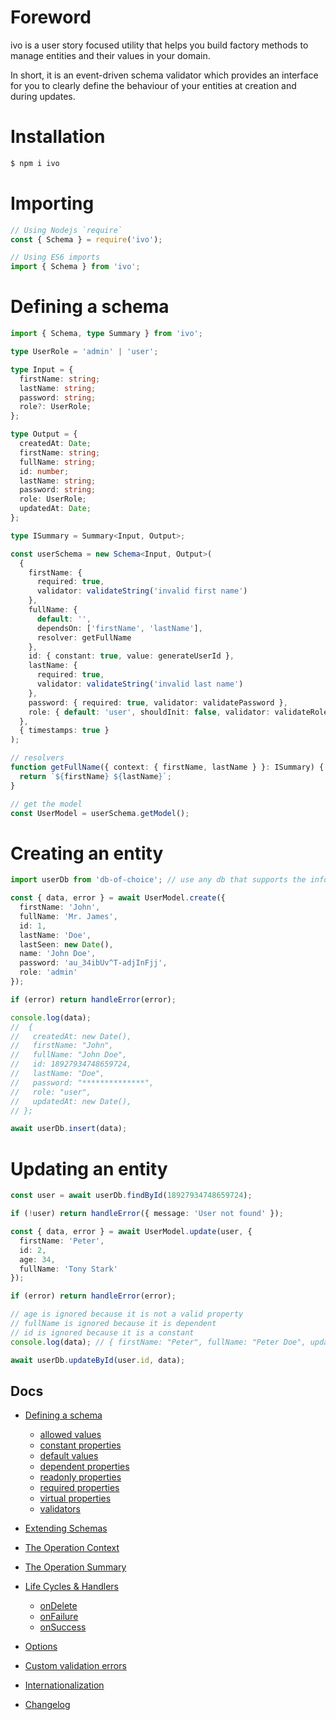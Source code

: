 # Foreword

ivo is a user story focused utility that helps you build factory methods to manage entities and their values in your domain.

In short, it is an event-driven schema validator which provides an interface for you to clearly define the behaviour of your entities at creation and during updates.

# Installation

```bash
$ npm i ivo
```

# Importing

```js
// Using Nodejs `require`
const { Schema } = require('ivo');

// Using ES6 imports
import { Schema } from 'ivo';
```

# Defining a schema

```ts
import { Schema, type Summary } from 'ivo';

type UserRole = 'admin' | 'user';

type Input = {
  firstName: string;
  lastName: string;
  password: string;
  role?: UserRole;
};

type Output = {
  createdAt: Date;
  firstName: string;
  fullName: string;
  id: number;
  lastName: string;
  password: string;
  role: UserRole;
  updatedAt: Date;
};

type ISummary = Summary<Input, Output>;

const userSchema = new Schema<Input, Output>(
  {
    firstName: {
      required: true,
      validator: validateString('invalid first name')
    },
    fullName: {
      default: '',
      dependsOn: ['firstName', 'lastName'],
      resolver: getFullName
    },
    id: { constant: true, value: generateUserId },
    lastName: {
      required: true,
      validator: validateString('invalid last name')
    },
    password: { required: true, validator: validatePassword },
    role: { default: 'user', shouldInit: false, validator: validateRole }
  },
  { timestamps: true }
);

// resolvers
function getFullName({ context: { firstName, lastName } }: ISummary) {
  return `${firstName} ${lastName}`;
}

// get the model
const UserModel = userSchema.getModel();
```

# Creating an entity

```ts
import userDb from 'db-of-choice'; // use any db that supports the information you are modelling

const { data, error } = await UserModel.create({
  firstName: 'John',
  fullName: 'Mr. James',
  id: 1,
  lastName: 'Doe',
  lastSeen: new Date(),
  name: 'John Doe',
  password: 'au_34ibUv^T-adjInFjj',
  role: 'admin'
});

if (error) return handleError(error);

console.log(data);
//  {
//   createdAt: new Date(),
//   firstName: "John",
//   fullName: "John Doe",
//   id: 18927934748659724,
//   lastName: "Doe",
//   password: "**************",
//   role: "user",
//   updatedAt: new Date(),
// };

await userDb.insert(data);
```

# Updating an entity

```ts
const user = await userDb.findById(18927934748659724);

if (!user) return handleError({ message: 'User not found' });

const { data, error } = await UserModel.update(user, {
  firstName: 'Peter',
  id: 2,
  age: 34,
  fullName: 'Tony Stark'
});

if (error) return handleError(error);

// age is ignored because it is not a valid property
// fullName is ignored because it is dependent
// id is ignored because it is a constant
console.log(data); // { firstName: "Peter", fullName: "Peter Doe", updatedAt: new Date() }

await userDb.updateById(user.id, data);
```

## Docs

- [Defining a schema](./docs/v0.0.1/index.md#defining-a-schema)
  - [allowed values](./docs/v0.0.1/definitions/allowed-values.md#allowed-values)
  - [constant properties](./docs/v0.0.1/definitions/constants.md#constant-properties)
  - [default values](./docs/v0.0.1/definitions/defaults.md#default-values)
  - [dependent properties](./docs/v0.0.1/definitions/dependents.md#dependent-properties)
  - [readonly properties](./docs/v0.0.1/definitions/readonly.md#readonly-properties)
  - [required properties](./docs/v0.0.1/definitions/required.md#required-properties)
  - [virtual properties](./docs/v0.0.1/definitions/virtuals.md#virtual-properties)
  - [validators](./docs/v0.0.1/validators/index.md#validators)
- [Extending Schemas](./docs/v0.0.1/definitions/extend-schemas.md#extending-schemas)
- [The Operation Context](./docs/v0.0.1/life-cycles.md#the-operation-contextt)
- [The Operation Summary](./docs/v0.0.1/life-cycles.md#the-operation-summary)
- [Life Cycles & Handlers](./docs/v0.0.1/life-cycles.md#life-cycle-listeners)

  - [onDelete](./docs/v0.0.1/life-cycles.md#ondelete)
  - [onFailure](./docs/v0.0.1/life-cycles.md#onfailure)
  - [onSuccess](./docs/v0.0.1/life-cycles.md#onsuccess)

- [Options](./docs/v0.0.1/index.md#options)
- [Custom validation errors](./docs/v0.0.1/index.md#errortool)
- [Internationalization](./docs/v0.0.1/life-cycles.md#context-options)

- [Changelog](./docs/CHANGELOG.md#changelog)
